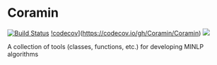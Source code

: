 # Coramin

[![Build Status](https://travis-ci.com/Coramin/Coramin.svg?branch=main_branch)](https://travis-ci.com/Coramin/Coramin)
[!codecov](https://codecov.io/gh/Coramin/Coramin/branch/main_branch/graph/badge.svg)](https://codecov.io/gh/Coramin/Coramin)
![](https://github.com/michaelbynum/Coramin/workflows/main_ci/badge.svg?branch=cleanup)

A collection of tools (classes, functions, etc.) for developing MINLP algorithms
